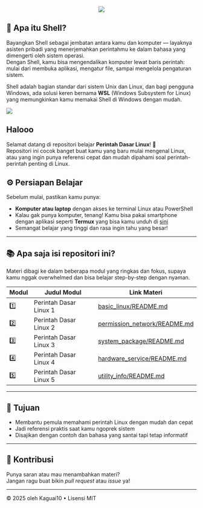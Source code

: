 <div align="center">
  <img src="https://readme-typing-svg.herokuapp.com?size=30&color=00FF00&center=true&vCenter=true&width=600&lines=🐧+Bash-shell+Linux+Basics">
</div>

## 🚀 Apa itu Shell?

Bayangkan Shell sebagai jembatan antara kamu dan komputer — layaknya asisten pribadi yang menerjemahkan perintahmu ke dalam bahasa yang dimengerti oleh sistem operasi.  
Dengan Shell, kamu bisa mengendalikan komputer lewat baris perintah: mulai dari membuka aplikasi, mengatur file, sampai mengelola pengaturan sistem.

Shell adalah bagian standar dari sistem Unix dan Linux, dan bagi pengguna Windows, ada solusi keren bernama **WSL** (Windows Subsystem for Linux) yang memungkinkan kamu memakai Shell di Windows dengan mudah.

<img src="https://user-images.githubusercontent.com/73097560/115834477-dbab4500-a447-11eb-908a-139a6edaec5c.gif">

## Halooo 
Selamat datang di repositori belajar **Perintah Dasar Linux**! 🚀  
Repositori ini cocok banget buat kamu yang baru mulai mengenal Linux, atau yang ingin punya referensi cepat dan mudah dipahami soal perintah-perintah penting di Linux.

## ⚙️ Persiapan Belajar

Sebelum mulai, pastikan kamu punya:

- **Komputer atau laptop** dengan akses ke terminal Linux atau PowerShell  
- Kalau gak punya komputer, tenang! Kamu bisa pakai smartphone dengan aplikasi seperti **Termux** yang bisa kamu unduh di [sini](https://termux.com/)  
- Semangat belajar yang tinggi dan rasa ingin tahu yang besar! 

---

## 📚 Apa saja isi repositori ini?

Materi dibagi ke dalam beberapa modul yang ringkas dan fokus, supaya kamu nggak overwhelmed dan bisa belajar step-by-step dengan nyaman.

| Modul | Judul Modul                | Link Materi                              |
|-------|---------------------------|----------------------------------------|
| 1️⃣    | Perintah Dasar Linux 1    | [basic_linux/README.md](./basic_linux/README.md)           |
| 2️⃣    | Perintah Dasar Linux 2    | [permission_network/README.md](./permission_network/README.md) |
| 3️⃣    | Perintah Dasar Linux 3    | [system_package/README.md](./system_package/README.md)         |
| 4️⃣    | Perintah Dasar Linux 4    | [hardware_service/README.md](./hardware_service/README.md)     |
| 5️⃣    | Perintah Dasar Linux 5    | [utility_info/README.md](./utility_info/README.md)             |

---

## 🎯 Tujuan

- Membantu pemula memahami perintah Linux dengan mudah dan cepat  
- Jadi referensi praktis saat kamu ngoprek sistem  
- Disajikan dengan contoh dan bahasa yang santai tapi tetap informatif  

---

## 🤝 Kontribusi

Punya saran atau mau menambahkan materi?  
Jangan ragu buat bikin *pull request* atau *issue* ya!

---

© 2025 oleh Kaguai10 • Lisensi MIT
